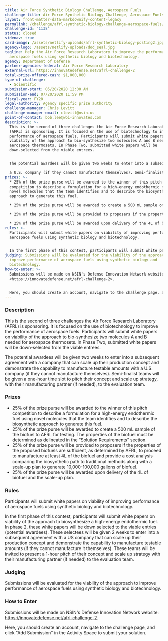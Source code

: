 ```yaml
---
title: Air Force Synthetic Biology Challenge, Aerospace Fuels
challenge-title: Air Force Synthetic Biology Challenge, Aerospace Fuels
layout: front-matter-data-markdownify-content-legacy
permalink: /challenge/afrl-synthetic-biology-challenge-aerospace-fuels/
challenge-id: "1138"
status: closed
sidenav: true
card-image: /assets/netlify-uploads/afrl-synthetic-biology-posting2.jpg
agency-logo: /assets/netlify-uploads/dod_seal.jpg
tagline: Help the Air Force Research Laboratory to improve the performance of
  aerospace fuels using synthetic biology and biotechnology.
agency: Department of Defense
partner-agencies-federal: Air Force Research Laboratory
external-url: https://innovatedefense.net/afrl-challenge-2
total-prize-offered-cash: $1,000,000
type-of-challenge:
  - Scientific
submission-start: 05/20/2020 12:00 AM
submission-end: 07/20/2020 11:59 PM
fiscal-year: FY20
legal-authority: Agency specific prize authority
challenge-manager: Chris Levitt
challenge-manager-email: clevitt@nsin.us
point-of-contact: bob.lee@wbi-innovates.com
description: >-
  This is the second of three challenges the Air Force Research Laboratory
  (AFRL) is sponsoring. It is focused on the use of biotechnology to improve the
  performance of aerospace fuels. Participants will submit white papers on
  viability of the approach to bio-synthesize two molecules A and B needed for
  aerospace thermosets. In Phase Two, submitted white papers will be
  down-selected from the viable entrees. 


  The potential awardees will be given two weeks to enter into a subsequent agreement with a company that can scale up their production concept and demonstrate the capability to manufacture testable amounts with

  a U.S. company (if they cannot manufacture themselves). Semi-finalist teams will be given a one-hour time slot to pitch their concept and scale up strategy, with their manufacturing partner (if needed), to the evaluation team.
prizes: >-
  * 25% of the prize purse will be awarded to the winner of this pitch
  competition to describe a formulation for a high-energy endothermic fuel using
  novel molecules that the team identifies and to describe the biosynthetic
  approach to generate this fuel. 

  * 25% of the prize purse will be awarded to create a 500 mL sample of the biofuel to AFRL for testing. The properties of the biofuel must be determined as delineated in the “Solution Requirements” section. 

  * 25% of the prize purse will be provided to proposers if the properties of the proposed biofuels are sufficient, as determined by AFRL, to proceed to manufacture at least 4L of the biofuel and provide a cost analysis comparing the biosynthetic path to traditional methods along with a scale-up plan to generate 10,000-100,000 gallons of biofuel. 

  * 25% of the prize purse will be awarded upon delivery of the 4L of biofuel and the scale-up plan.
rules: >-
  Participants will submit white papers on viability of improving performance of
  aerospace fuels using synthetic biology and biotechnology. 


  In the first phase of this contest, participants will submit white papers on viability of the approach to biosynthesize a high-energy endothermic fuel. In phase 2, these white papers will be down selected to the viable entries (potential awardees). These selectees will be given 2 weeks to enter into a subsequent agreement with a US company that can scale up their production concept and demonstrate the capability to manufacture testable amounts (if they cannot manufacture it themselves). These teams will be invited to present a 1-hour pitch of their concept and scale up strategy with their manufacturing partner (if needed) to the evaluation team.
judging: Submissions will be evaluated for the viability of the approach to
  improve performance of aerospace fuels using synthetic biology and
  biotechnology.
how-to-enter: >-
  Submissions will be made on NSIN's Defense Innovation Network website:
  <https://innovatedefense.net/afrl-challenge-2>.


  Here, you should create an account, navigate to the challenge page, and click "Add Submission" in the Activity Space to submit your solution.
---
```

### Description

This is the second of three challenges the Air Force Research Laboratory (AFRL) is sponsoring. It is focused on the use of biotechnology to improve the performance of aerospace fuels. Participants will submit white papers on viability of the approach to bio-synthesize two molecules A and B needed for aerospace thermosets. In Phase Two, submitted white papers will be down-selected from the viable entrees. 

The potential awardees will be given two weeks to enter into a subsequent agreement with a company that can scale up their production concept and demonstrate the capability to manufacture testable amounts with a U.S. company (if they cannot manufacture themselves). Semi-finalist teams will be given a one-hour time slot to pitch their concept and scale up strategy, with their manufacturing partner (if needed), to the evaluation team.

### Prizes

* 25% of the prize purse will be awarded to the winner of this pitch competition to describe a formulation for a high-energy endothermic fuel using novel molecules that the team identifies and to describe the biosynthetic approach to generate this fuel. 
* 25% of the prize purse will be awarded to create a 500 mL sample of the biofuel to AFRL for testing. The properties of the biofuel must be determined as delineated in the “Solution Requirements” section. 
* 25% of the prize purse will be provided to proposers if the properties of the proposed biofuels are sufficient, as determined by AFRL, to proceed to manufacture at least 4L of the biofuel and provide a cost analysis comparing the biosynthetic path to traditional methods along with a scale-up plan to generate 10,000-100,000 gallons of biofuel. 
* 25% of the prize purse will be awarded upon delivery of the 4L of biofuel and the scale-up plan.

### Rules

Participants will submit white papers on viability of improving performance of aerospace fuels using synthetic biology and biotechnology. 

In the first phase of this contest, participants will submit white papers on viability of the approach to biosynthesize a high-energy endothermic fuel. In phase 2, these white papers will be down selected to the viable entries (potential awardees). These selectees will be given 2 weeks to enter into a subsequent agreement with a US company that can scale up their production concept and demonstrate the capability to manufacture testable amounts (if they cannot manufacture it themselves). These teams will be invited to present a 1-hour pitch of their concept and scale up strategy with their manufacturing partner (if needed) to the evaluation team.

### Judging

Submissions will be evaluated for the viability of the approach to improve performance of aerospace fuels using synthetic biology and biotechnology.

### How to Enter

Submissions will be made on NSIN's Defense Innovation Network website: <https://innovatedefense.net/afrl-challenge-2>.

Here, you should create an account, navigate to the challenge page, and click "Add Submission" in the Activity Space to submit your solution.